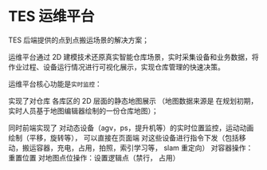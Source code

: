 # TES 运维平台

TES 后端提供的点到点搬运场景的解决方案；

运维平台通过 2D 建模技术还原真实智能仓库场景，实时采集设备和业务数据，将作业过程、设备运行情况进行可视化展示，实现仓库管理的快速决策。

运维平台核心功能是`实时监控`：

实现了对仓库 各库区的 2D 层面的静态地图展示
（地图数据来源是 在规划初期， 实时人员基于地图编辑器绘制的一份仓库地图）；

同时前端实现了
对动态设备（agv，ps，提升机等）的实时位置监控，运动动画绘制（平移，旋转等），
可以直接在页面端 对这些设备进行指令下发（包括移动，搬运容器，充电，占用，拍照，索引学习等， slam 重定向）
对容器操作：重置位置
对地图点位操作：设置逻辑点（禁行， 占用）
